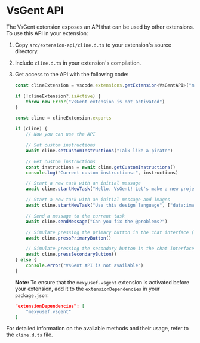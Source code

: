 # VsGent API

The VsGent extension exposes an API that can be used by other extensions. To use this API in your extension:

1. Copy `src/extension-api/cline.d.ts` to your extension's source directory.
2. Include `cline.d.ts` in your extension's compilation.
3. Get access to the API with the following code:

    ```ts
    const clineExtension = vscode.extensions.getExtension<VsGentAPI>("mexyusef.vsgent")

    if (!clineExtension?.isActive) {
    	throw new Error("VsGent extension is not activated")
    }

    const cline = clineExtension.exports

    if (cline) {
    	// Now you can use the API

    	// Set custom instructions
    	await cline.setCustomInstructions("Talk like a pirate")

    	// Get custom instructions
    	const instructions = await cline.getCustomInstructions()
    	console.log("Current custom instructions:", instructions)

    	// Start a new task with an initial message
    	await cline.startNewTask("Hello, VsGent! Let's make a new project...")

    	// Start a new task with an initial message and images
    	await cline.startNewTask("Use this design language", ["data:image/webp;base64,..."])

    	// Send a message to the current task
    	await cline.sendMessage("Can you fix the @problems?")

    	// Simulate pressing the primary button in the chat interface (e.g. 'Save' or 'Proceed While Running')
    	await cline.pressPrimaryButton()

    	// Simulate pressing the secondary button in the chat interface (e.g. 'Reject')
    	await cline.pressSecondaryButton()
    } else {
    	console.error("VsGent API is not available")
    }
    ```

    **Note:** To ensure that the `mexyusef.vsgent` extension is activated before your extension, add it to the `extensionDependencies` in your `package.json`:

    ```json
    "extensionDependencies": [
        "mexyusef.vsgent"
    ]
    ```

For detailed information on the available methods and their usage, refer to the `cline.d.ts` file.
